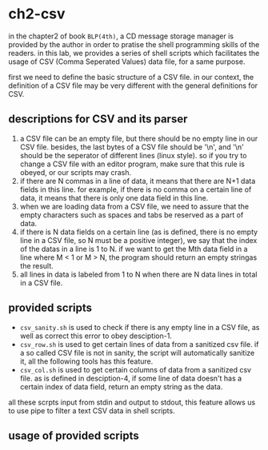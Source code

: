 # ch2-csv

in the chapter2 of book `BLP(4th)`, a CD message storage manager is
provided by the author in order to pratise the shell programming skills
of the readers. in this lab, we provides a series of shell scripts
which facilitates the usage of CSV (Comma Seperated Values) data file,
for a same purpose.

first we need to define the basic structure of a CSV file. in our
context, the definition of a CSV file may be very different with the
general definitions for CSV.

## descriptions for CSV and its parser
1. a CSV file can be an empty file, but there should be no empty line
in our CSV file. besides, the last bytes of a CSV file should be '\n',
and '\n' should be the seperator of different lines (linux style). so
if you try to change a CSV file with an editor program, make sure that
this rule is obeyed, or our scripts may crash.
2. if there are N commas in a line of data, it means that there are N+1
data fields in this line. for example, if there is no comma on a certain
line of data, it means that there is only one data field in this line.
3. when we are loading data from a CSV file, we need to assure that
the empty characters such as spaces and tabs be reserved as a part
of data.
4. if there is N data fields on a certain line (as is defined, there
is no empty line in a CSV file, so N must be a positive integer), we
say that the index of the datas in a line is 1 to N. if we want to get
the Mth data field in a line where M < 1 or M > N, the program should
return an empty stringas the result.
5. all lines in data is labeled from 1 to N when there are N data lines
in total in a CSV file.

## provided scripts
- `csv_sanity.sh` is used to check if there is any empty line in a
CSV file, as well as correct this error to obey desciption-1.
- `csv_row.sh` is used to get certain lines of data from a sanitized
csv file. if a so called CSV file is not in sanity, the script will
automatically sanitize it, all the following tools has this feature.
- `csv_col.sh` is used to get certain columns of data from a sanitized
csv file. as is defined in desciption-4, if some line of data doesn't 
has a certain index of data field, return an empty string as the data.

all these scrpts input from stdin and output to stdout, this feature
allows us to use pipe to filter a text CSV data in shell scripts.

## usage of provided scripts


